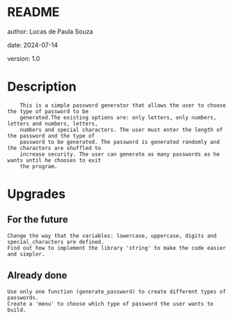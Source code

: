 # README
author: Lucas de Paula Souza

date: 2024-07-14

version: 1.0


# Description 
        This is a simple password generator that allows the user to choose the type of password to be 
        generated.The existing options are: only letters, only numbers, letters and numbers, letters, 
        numbers and special characters. The user must enter the length of the password and the type of 
        password to be generated. The password is generated randomly and the characters are shuffled to 
        increase security. The user can generate as many passwords as he wants until he chooses to exit 
        the program.

# Upgrades

## For the future
    Change the way that the variables: lowercase, uppercase, digits and special_characters are defined.
    Find out how to implement the library 'string' to make the code easier and simpler.

## Already done
    Use only one function (generate_password) to create different types of passwords.
    Create a 'menu' to choose which type of password the user wants to build.